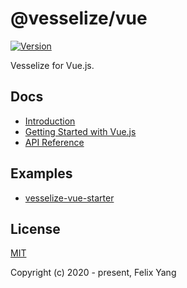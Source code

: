 # @vesselize/vue

[![Version](https://img.shields.io/npm/v/@vesselize/vue.svg)](https://www.npmjs.com/package/@vesselize/vue)

Vesselize for Vue.js.

## Docs

- [Introduction](https://vesselize.js.org/guide/intro.html)
- [Getting Started with Vue.js](https://vesselize.js.org/guide/integration-vue.html)
- [API Reference](https://vesselize.js.org/api/container.html)

## Examples

- [vesselize-vue-starter](https://github.com/vesselize/vesselize-vue-starter)

## License

[MIT](http://opensource.org/licenses/MIT)

Copyright (c) 2020 - present, Felix Yang

